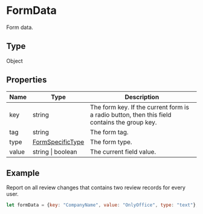 # FormData

Form data.

## Type

Object

## Properties

| Name | Type | Description |
| ---- | ---- | ----------- |
| key | string | The form key. If the current form is a radio button, then this field contains the group key. |
| tag | string | The form tag. |
| type | [FormSpecificType](../Enumeration/FormSpecificType.md) | The form type. |
| value | string \| boolean | The current field value. |


## Example

Report on all review changes that contains two review records for every user.

```javascript editor-
let formData = {key: "CompanyName", value: "OnlyOffice", type: "text"};
```
